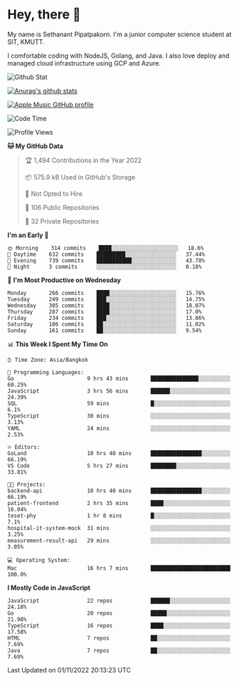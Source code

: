 # Hey, there 🙌
My name is Sethanant Pipatpakorn. I'm a junior computer science student at SIT, KMUTT.

I comfortable coding with NodeJS, Golang, and Java. I also love deploy and managed cloud infrastructure using GCP and Azure.

![Github Stat](https://github-profile-summary-cards.vercel.app/api/cards/profile-details?username=thetkpark&theme=dracula)

[![Anurag's github stats](https://github-readme-stats.vercel.app/api?username=thetkpark&count_private=true&show_icons=true&theme=tokyonight)](https://github.com/anuraghazra/github-readme-stats)

[![Apple Music GitHub profile](https://apple-music-github-profile.rayriffy.com/theme/light.svg?uid=000347.6120fcbefcb74cd59d65c108cc315787.1333)](https://github.com/rayriffy/apple-music-github-profile)

<!--START_SECTION:waka-->
![Code Time](http://img.shields.io/badge/Code%20Time-880%20hrs%204%20mins-blue)

![Profile Views](http://img.shields.io/badge/Profile%20Views-2-blue)

**🐱 My GitHub Data** 

> 🏆 1,494 Contributions in the Year 2022
 > 
> 📦 575.9 kB Used in GitHub's Storage 
 > 
> 🚫 Not Opted to Hire
 > 
> 📜 106 Public Repositories 
 > 
> 🔑 32 Private Repositories  
 > 
**I'm an Early 🐤** 

```text
🌞 Morning    314 commits    ████░░░░░░░░░░░░░░░░░░░░░   18.6% 
🌆 Daytime    632 commits    █████████░░░░░░░░░░░░░░░░   37.44% 
🌃 Evening    739 commits    ███████████░░░░░░░░░░░░░░   43.78% 
🌙 Night      3 commits      ░░░░░░░░░░░░░░░░░░░░░░░░░   0.18%

```
📅 **I'm Most Productive on Wednesday** 

```text
Monday       266 commits    ████░░░░░░░░░░░░░░░░░░░░░   15.76% 
Tuesday      249 commits    ███░░░░░░░░░░░░░░░░░░░░░░   14.75% 
Wednesday    305 commits    ████░░░░░░░░░░░░░░░░░░░░░   18.07% 
Thursday     287 commits    ████░░░░░░░░░░░░░░░░░░░░░   17.0% 
Friday       234 commits    ███░░░░░░░░░░░░░░░░░░░░░░   13.86% 
Saturday     186 commits    ██░░░░░░░░░░░░░░░░░░░░░░░   11.02% 
Sunday       161 commits    ██░░░░░░░░░░░░░░░░░░░░░░░   9.54%

```


📊 **This Week I Spent My Time On** 

```text
⌚︎ Time Zone: Asia/Bangkok

💬 Programming Languages: 
Go                       9 hrs 43 mins       ███████████████░░░░░░░░░░   60.25% 
JavaScript               3 hrs 56 mins       ██████░░░░░░░░░░░░░░░░░░░   24.39% 
SQL                      59 mins             █░░░░░░░░░░░░░░░░░░░░░░░░   6.1% 
TypeScript               30 mins             ░░░░░░░░░░░░░░░░░░░░░░░░░   3.13% 
YAML                     24 mins             ░░░░░░░░░░░░░░░░░░░░░░░░░   2.53%

🔥 Editors: 
GoLand                   10 hrs 40 mins      ████████████████░░░░░░░░░   66.19% 
VS Code                  5 hrs 27 mins       ████████░░░░░░░░░░░░░░░░░   33.81%

🐱‍💻 Projects: 
backend-api              10 hrs 40 mins      ████████████████░░░░░░░░░   66.19% 
patient-frontend         2 hrs 35 mins       ████░░░░░░░░░░░░░░░░░░░░░   16.04% 
teset-phy                1 hr 8 mins         █░░░░░░░░░░░░░░░░░░░░░░░░   7.1% 
hospital-it-system-mock  31 mins             ░░░░░░░░░░░░░░░░░░░░░░░░░   3.25% 
measurement-result-api   29 mins             ░░░░░░░░░░░░░░░░░░░░░░░░░   3.05%

💻 Operating System: 
Mac                      16 hrs 7 mins       █████████████████████████   100.0%

```

**I Mostly Code in JavaScript** 

```text
JavaScript               22 repos            ██████░░░░░░░░░░░░░░░░░░░   24.18% 
Go                       20 repos            █████░░░░░░░░░░░░░░░░░░░░   21.98% 
TypeScript               16 repos            ████░░░░░░░░░░░░░░░░░░░░░   17.58% 
HTML                     7 repos             ██░░░░░░░░░░░░░░░░░░░░░░░   7.69% 
Java                     7 repos             ██░░░░░░░░░░░░░░░░░░░░░░░   7.69%

```



 Last Updated on 01/11/2022 20:13:23 UTC
<!--END_SECTION:waka-->
